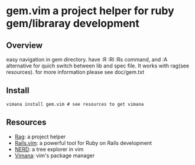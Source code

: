 gem.vim a project helper for ruby gem/libraray development
===========================================================

Overview
--------

easy navigation in gem directory. have :R :Rl :Rs command, and :A alternative for quich switch between lib and spec file. It works with rag(see resources). for more information please see doc/gem.txt

Install
-------

	vimana install gem.vim # see resources to get vimana

Resources
---------

* [Rag](https://github.com/GutenLinux/rag): a project helper
* [Rails.vim](https://github.com/tpope/vim-rails): a powerful tool for Ruby on Rails development
* [NERD](https://github.com/scrooloose/nerdtree): a tree explorer in vim
* [Vimana](https://github.com/c9s/Vimana): vim's package manager
